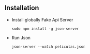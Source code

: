 

## Installation

- Install globally Fake Api Server

    ` sudo npm install -g json-server `

- Run Json

    ` json-server --watch peliculas.json `



